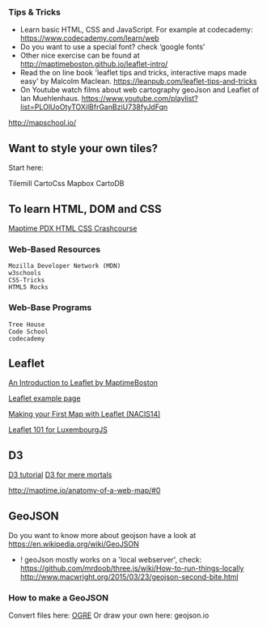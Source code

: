 
### Tips & Tricks


* Learn basic HTML, CSS and JavaScript. For example at codecademy: https://www.codecademy.com/learn/web
* Do you want to use a special font? check ‘google fonts’
* Other nice exercise can be found at http://maptimeboston.github.io/leaflet-intro/
* Read the on line book 'leaflet tips and tricks, interactive maps made easy' by Malcolm Maclean. https://leanpub.com/leaflet-tips-and-tricks
* On Youtube watch films about web cartography geoJson and Leaflet of Ian Muehlenhaus. https://www.youtube.com/playlist?list=PLOlUoOtyTOXilBfrGanBziU738fyJdFqn

http://mapschool.io/

## Want to style your own tiles?
Start here: 

Tilemill
CartoCss
Mapbox
CartoDB



## To learn HTML, DOM and CSS

[Maptime PDX HTML CSS Crashcourse](https://github.com/mattsayler/Maptime_HTML_CSS_Basics)

### Web-Based Resources

    Mozilla Developer Network (MDN)
    w3schools
    CSS-Tricks
    HTML5 Rocks

### Web-Base Programs

    Tree House
    Code School
    codecademy


## Leaflet
[An Introduction to Leaflet by MaptimeBoston](http://maptimeboston.github.io/leaflet-intro/)

[Leaflet example page](http://leafletjs.com/examples.html)

[Making your First Map with Leaflet (NACIS14)](http://lyzidiamond.com/nacis-talk/#0)

[Leaflet 101 for LuxembourgJS](http://luxembourgjs.github.io/leaflet-demo/#/)

## D3
[D3 tutorial](https://github.com/d3/d3/wiki/Tutorials)
[D3 for mere mortals](http://www.recursion.org/d3-for-mere-mortals/)

http://maptime.io/anatomy-of-a-web-map/#0

## GeoJSON
Do you want to know more about geojson have a look at https://en.wikipedia.org/wiki/GeoJSON
* ! geoJson mostly works on a 'local webserver', check: https://github.com/mrdoob/three.js/wiki/How-to-run-things-locally
http://www.macwright.org/2015/03/23/geojson-second-bite.html 

### How to make a GeoJSON
Convert files here:
[OGRE](http://ogre.adc4gis.com/)
Or draw your own here:
geojson.io